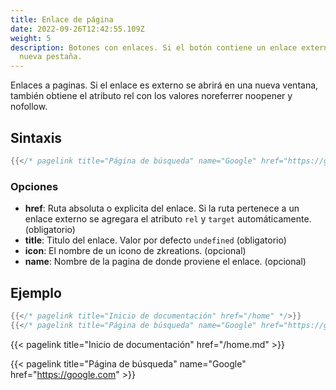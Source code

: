 ```yaml
---
title: Enlace de página
date: 2022-09-26T12:42:55.109Z
weight: 5
description: Botones con enlaces. Si el botón contiene un enlace externo abrirá en una
  nueva pestaña.
---
```


Enlaces a paginas. Si el enlace es externo se abrirá en una nueva ventana, también obtiene el atributo rel con los valores noreferrer noopener y nofollow.

## Sintaxis

```go
{{</* pagelink title="Página de búsqueda" name="Google" href="https://google.com" */>}}
```

### Opciones

- **href**: Ruta absoluta o explicita del enlace. Si la ruta pertenece a un enlace externo se agregara el atributo `rel` y `target` automáticamente. (obligatorio)
- **title**: Titulo del enlace. Valor por defecto `undefined` (obligatorio)
- **icon**: El nombre de un icono de zkreations. (opcional)
- **name**: Nombre de la pagina de donde proviene el enlace. (opcional)

## Ejemplo

```go
{{</* pagelink title="Inicio de documentación" href="/home" */>}}
{{</* pagelink title="Página de búsqueda" name="Google" href="https://google.com" */>}}
```

{{< pagelink title="Inicio de documentación" href="/home.md" >}}

{{< pagelink title="Página de búsqueda" name="Google" href="https://google.com" >}}
